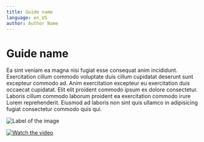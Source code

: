 ```yaml
---
title: Guide name
language: en_US
author: Author Name
---
```


# Guide name

Ea sint veniam ea magna nisi fugiat esse consequat anim incididunt. Exercitation cillum commodo voluptate duis cillum cupidatat deserunt sunt excepteur commodo ad. Anim exercitation excepteur eu exercitation duis occaecat cupidatat. Elit elit proident commodo ipsum ex dolore consectetur. Laboris cillum commodo laborum proident ea exercitation commodo irure Lorem reprehenderit. Eiusmod ad laboris non sint quis ullamco in adipisicing fugiat consectetur commodo quis qui.

![Label of the image](news-title/image1.webp)

[![Watch the video](https://i.imgur.com/vKb2F1B.png)](https://youtu.be/vt5fpE0bzSY)